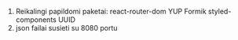 1. Reikalingi papildomi paketai:
react-router-dom
YUP
Formik
styled-components
UUID
2. json failai susieti su 8080 portu
